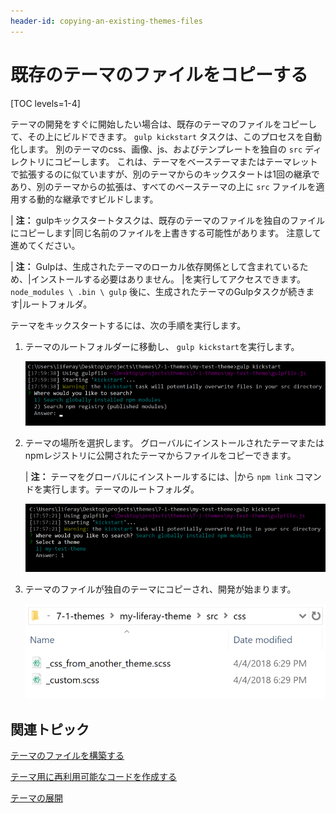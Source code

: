 ```yaml
---
header-id: copying-an-existing-themes-files
---
```


# 既存のテーマのファイルをコピーする

[TOC levels=1-4]

テーマの開発をすぐに開始したい場合は、既存のテーマのファイルをコピーして、その上にビルドできます。 `gulp kickstart` タスクは、このプロセスを自動化します。 別のテーマのcss、画像、js、およびテンプレートを独自の `src` ディレクトリにコピーします。 これは、テーマをベーステーマまたはテーマレットで拡張するのに似ていますが、別のテーマからのキックスタートは1回の継承であり、別のテーマからの拡張は、すべてのベーステーマの上に `src` ファイルを適用する動的な継承ですビルドします。

| **注：** gulpキックスタートタスクは、既存のテーマのファイルを独自のファイルにコピーします|同じ名前のファイルを上書きする可能性があります。 注意して進めてください。

| **注：** Gulpは、生成されたテーマのローカル依存関係として含まれているため、|インストールする必要はありません。 |を実行してアクセスできます。 `node_modules \ .bin \ gulp` 後に、生成されたテーマのGulpタスクが続きます|ルートフォルダ。

テーマをキックスタートするには、次の手順を実行します。

1.  テーマのルートフォルダーに移動し、 `gulp kickstart`を実行します。

    ![図1： <code>gulp kickstart</code> タスクを実行して、テーマのファイルを独自のテーマにコピーします。](../../../../images/theme-dev-kickstarting-themes-gulp-kickstart.png)

2.  テーマの場所を選択します。 グローバルにインストールされたテーマまたはnpmレジストリに公開されたテーマからファイルをコピーできます。

    | **注：** テーマをグローバルにインストールするには、|から `npm link` コマンドを実行します。テーマのルートフォルダ。

    ![図2：グローバルにインストールされたテーマからファイルをコピーできます。](../../../../images/theme-dev-kickstarting-themes-global-theme.png)

3.  テーマのファイルが独自のテーマにコピーされ、開発が始まります。

    ![図3：キックスタートタスクは別のテーマのファイルを独自のファイルにコピーし、ファイルを上書きする可能性があります。](../../../../images/theme-dev-kickstarting-themes-copied-files.png)

## 関連トピック

[テーマのファイルを構築する](/docs/7-1/tutorials/-/knowledge_base/t/building-your-themes-files)

[テーマ用に再利用可能なコードを作成する](/docs/7-1/tutorials/-/knowledge_base/t/creating-reusable-pieces-of-code-for-your-themes)

[テーマの展開](/docs/7-1/tutorials/-/knowledge_base/t/deploying-your-theme)
